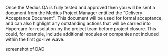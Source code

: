 Once the Medius QA is fully tested and approved then you will be sent a document from the Medius Project Manager entitled the "Delivery Acceptance Document". This document will be used for formal acceptance, and can also highlight any outstanding actions that will be carried into Hypercare for resolution by the project team before project closure. This could, for example, include additional modules or companies not included within the first go-live wave.

screenshot of DAD


